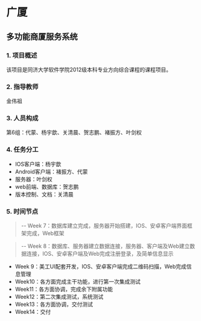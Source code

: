 # 广厦

## 多功能商厦服务系统
### 1. 项目概述
该项目是同济大学软件学院2012级本科专业方向综合课程的课程项目。
### 2. 指导教师
金伟祖
### 3. 人员构成
第6组：代蒙、杨宇歆、关清晨、贺志鹏、褚振方、叶剑权
### 4. 任务分工
* IOS客户端：杨宇歆
* Android客户端：褚振方、代蒙
* 服务器：叶剑权
* web前端、数据库：贺志鹏
* 版本控制、文档：关清晨

### 5. 时间节点
> -- Week 7：数据库建立完成，服务器开始搭建，IOS、安卓客户端界面框架完成，Web框架

> -- Week 8：数据库、服务器建立数据连接，服务器、客户端及Web建立数据连接，IOS、安卓客户端及Web完成注册登录，及简单信息显示

* Week 9：美工UI配套开发，IOS、安卓客户端完成二维码扫描，Web完成信息管理
* Week10：各方面完成主干功能，进行第一次集成测试
* Week11：各方面协调，完成余下附属功能
* Week12：第二次集成测试，系统测试
* Week13：各方面协调，交付测试
* Week14：交付
